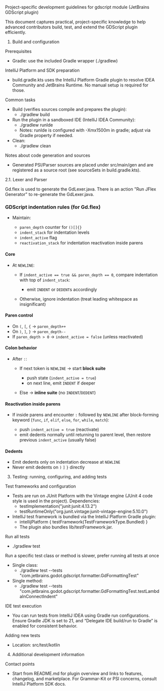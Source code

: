 Project-specific development guidelines for gdscript module (JetBrains GDScript plugin)

This document captures practical, project-specific knowledge to help advanced contributors build, test, and extend the GDScript plugin efficiently.

1. Build and configuration

Prerequisites
- Gradle: use the included Gradle wrapper (./gradlew)

IntelliJ Platform and SDK preparation
- build.gradle.kts uses the IntelliJ Platform Gradle plugin to resolve IDEA Community and JetBrains Runtime. No manual setup is required for those.

Common tasks
- Build (verifies sources compile and prepares the plugin):
  - ./gradlew build
- Run the plugin in a sandboxed IDE (IntelliJ IDEA Community):
  - ./gradlew runIde
  - Notes: runIde is configured with -Xmx1500m in gradle; adjust via Gradle property if needed.
- Clean:
  - ./gradlew clean

Notes about code generation and sources
- Generated PSI/Parser sources are placed under src/main/gen and are registered as a source root (see sourceSets in build.gradle.kts).

2.1. Lexer and Parser

Gd.flex is used to generate the GdLexer.java. There is an action "Run JFlex Generator" to re-generate the GdLexer.java.

### GDScript indentation rules (for Gd.flex)

* Maintain:

    * `paren_depth` counter for `()[]{}`
    * `indent_stack` for indentation levels
    * `indent_active` flag
    * `reactivation_stack` for indentation reactivation inside parens

#### Core

* At `NEWLINE`:

    * If `indent_active == true && paren_depth == 0`, compare indentation with top of `indent_stack`:

        * emit `INDENT` or `DEDENT`s accordingly
    * Otherwise, ignore indentation (treat leading whitespace as insignificant)

#### Paren control

* On `(`, `[`, `{` → `paren_depth++`
* On `)`, `]`, `}` → `paren_depth--`
* If `paren_depth > 0` → `indent_active = false` (unless reactivated)

#### Colon behavior

* After `:`:

    * If next token is `NEWLINE` → start **block suite**

        * push state (`indent_active = true`)
        * on next line, emit `INDENT` if deeper
    * Else → **inline suite** (no `INDENT`/`DEDENT`)

#### Reactivation inside parens

* If inside parens and encounter `:` followed by `NEWLINE` after block-forming keyword (`func`, `if`, `elif`, `else`, `for`, `while`, `match`):

    * push `indent_active = true` (reactivate)
    * emit dedents normally until returning to parent level, then restore previous `indent_active` (usually false)

#### Dedents

* Emit dedents only on indentation decrease at `NEWLINE`
* Never emit dedents on `)` `]` `}` directly

3. Testing: running, configuring, and adding tests

Test frameworks and configuration
- Tests are run on JUnit Platform with the Vintage engine (JUnit 4 code style is used in the project). Dependencies:
  - testImplementation("junit:junit:4.13.2")
  - testRuntimeOnly("org.junit.vintage:junit-vintage-engine:5.10.0")
- IntelliJ test framework is bundled via the IntelliJ Platform Gradle plugin:
  - intellijPlatform { testFramework(TestFrameworkType.Bundled) }
  - The plugin also bundles lib/testFramework.jar.

Run all tests
- ./gradlew test

Run a specific test class or method is slower, prefer running all tests at once
- Single class:
  - ./gradlew test --tests "com.jetbrains.godot.gdscript.formatter.GdFormattingTest"
- Single method:
  - ./gradlew test --tests "com.jetbrains.godot.gdscript.formatter.GdFormattingTest.testLambdaInConnectIndent"

IDE test execution
- You can run tests from IntelliJ IDEA using Gradle run configurations. Ensure Gradle JDK is set to 21, and “Delegate IDE build/run to Gradle” is enabled for consistent behavior.

Adding new tests
- Location: src/test/kotlin

4. Additional development information

Contact points
- Start from README.md for plugin overview and links to features, changelog, and marketplace. For Grammar-Kit or PSI concerns, consult IntelliJ Platform SDK docs.
